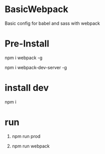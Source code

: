 
# BasicWebpack
Basic config for babel and sass with webpack

# Pre-Install

npm i webpack -g

npm i webpack-dev-server -g

# install dev

npm i

# run 

1. npm run prod

2. npm run webpack

